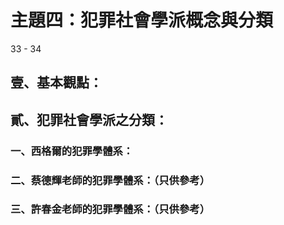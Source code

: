 # 主題四：犯罪社會學派概念與分類

33 - 34

## 壹、基本觀點：

## 貳、犯罪社會學派之分類：
### 一、西格爾的犯罪學體系：
### 二、蔡德輝老師的犯罪學體系：（只供參考）
### 三、許春金老師的犯罪學體系：（只供參考）
